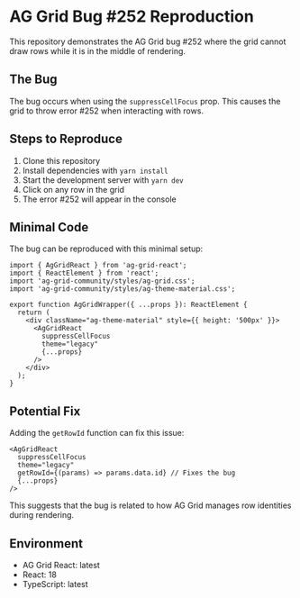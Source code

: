 # AG Grid Bug #252 Reproduction

This repository demonstrates the AG Grid bug #252 where the grid cannot draw rows while it is in the middle of rendering.

## The Bug

The bug occurs when using the `suppressCellFocus` prop. This causes the grid to throw error #252 when interacting with rows.

## Steps to Reproduce

1. Clone this repository
2. Install dependencies with `yarn install`
3. Start the development server with `yarn dev`
4. Click on any row in the grid
5. The error #252 will appear in the console

## Minimal Code

The bug can be reproduced with this minimal setup:

```tsx
import { AgGridReact } from 'ag-grid-react';
import { ReactElement } from 'react';
import 'ag-grid-community/styles/ag-grid.css';
import 'ag-grid-community/styles/ag-theme-material.css';

export function AgGridWrapper({ ...props }): ReactElement {
  return (
    <div className="ag-theme-material" style={{ height: '500px' }}>
      <AgGridReact
        suppressCellFocus
        theme="legacy"
        {...props}
      />
    </div>
  );
}
```

## Potential Fix

Adding the `getRowId` function can fix this issue:

```tsx
<AgGridReact
  suppressCellFocus
  theme="legacy"
  getRowId={(params) => params.data.id} // Fixes the bug
  {...props}
/>
```

This suggests that the bug is related to how AG Grid manages row identities during rendering.

## Environment

- AG Grid React: latest
- React: 18
- TypeScript: latest 